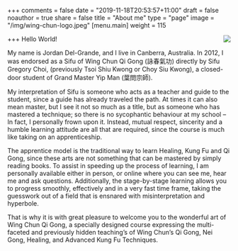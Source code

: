 +++
comments = false
date = "2019-11-18T20:53:57+11:00"
draft = false
noauthor = true
share = false
title = "About me"
type = "page"
image = "/img/wing-chun-logo.jpeg"
[menu.main]
weight = 115


+++
<img style="float: right;" src="/img/profile.jpg">
Hello World!

My name is Jordan Del-Grande, and I live in Canberra, Australia. In 2012, I was endorsed as a Sifu of Wing Chun Qi Gong (詠春氣功) directly by Sifu Gregory Choi, (previously Tsoi Shiu Kwong or Choy Siu Kwong), a closed-door student of Grand Master Yip Man (葉問宗師).

My interpretation of Sifu is someone who acts as a teacher and guide to the student, since a guide has already traveled the path. At times it can also mean master, but I see it not so much as a title, but as someone who has mastered a technique; so there is no sycophantic behaviour at my school – In fact, I personally frown upon it. Instead, mutual respect, sincerity and a humble learning attitude are all that are required, since the course is much like taking on an apprenticeship.

The apprentice model is the traditional way to learn Healing, Kung Fu and Qi Gong, since these arts are not something that can be mastered by simply reading books. To assist in speeding up the process of learning, I am personally available either in person, or online where you can see me, hear me and ask questions. Additionally, the stage-by-stage learning allows you to progress smoothly, effectively and in a very fast time frame, taking the guesswork out of a field that is ensnared with misinterpretation and hyperbole.

That is why it is with great pleasure to welcome you to the wonderful art of Wing Chun Qi Gong, a specially designed course expressing the multi-faceted and previously hidden teaching’s of Wing Chun’s Qi Gong, Nei Gong, Healing, and Advanced Kung Fu Techniques. 